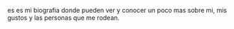es es mi biografia donde pueden ver y conocer un poco mas sobre mi, mis gustos y las personas que me rodean. 
